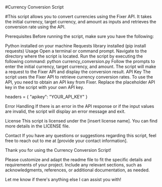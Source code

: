 #Currency Conversion Script


#This script allows you to convert currencies using the Fixer API. It takes the initial currency, target currency, and amount as inputs and retrieves the conversion rate using the API.

Prerequisites
Before running the script, make sure you have the following:

Python installed on your machine
Requests library installed (pip install requests)
Usage
Open a terminal or command prompt.
Navigate to the directory where the script is located.
Run the script by executing the following command: python currency_conversion.py
Follow the prompts to enter the initial currency, target currency, and amount.
The script will make a request to the Fixer API and display the conversion result.
API Key
The script uses the Fixer API to retrieve currency conversion rates. To use the API, you need to obtain an API key from Fixer. Replace the placeholder API key in the script with your own API key.

headers = {
    "apikey": "YOUR_API_KEY"
}

Error Handling
If there is an error in the API response or if the input values are invalid, the script will display an error message and exit.

License
This script is licensed under the [insert license name]. You can find more details in the LICENSE file.

Contact
If you have any questions or suggestions regarding this script, feel free to reach out to me at [provide your contact information].

Thank you for using the Currency Conversion Script!

Please customize and adapt the readme file to fit the specific details and requirements of your project. Include any relevant sections, such as acknowledgments, references, or additional documentation, as needed.

Let me know if there's anything else I can assist you with!